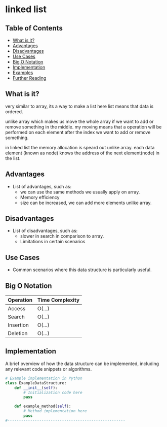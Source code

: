 # linked list

## Table of Contents
- [What is it?](#what-is-it)
- [Advantages](#advantages)
- [Disadvantages](#disadvantages)
- [Use Cases](#use-cases)
- [Big O Notation](#big-o-notation)
- [Implementation](#implementation)
- [Examples](#examples)
- [Further Reading](#further-reading)

## What is it?
very similar to array, its a way to make a list here list means that data is ordered.

unlike array which makes us move the whole array if we want to add or remove something in the middle. my moving means that a operation will be performed on each element after the index we want to add or remove something.

in linked list the memory allocation is speard out unlike array. each data element (known as node) knows the address of the next element(node) in the list.
## Advantages
- List of advantages, such as:
  - we can use the same methods we usually apply on array. 
  - Memory efficiency
  - size can be increased, we can add more elements unlike array. 

## Disadvantages
- List of disadvantages, such as:
  - slower in search in comparison to array. 
  - Limitations in certain scenarios

## Use Cases
- Common scenarios where this data structure is particularly useful.

## Big O Notation
| Operation         | Time Complexity |
|-------------------|-----------------|
| Access            | O(...)          |
| Search            | O(...)          |
| Insertion         | O(...)          |
| Deletion          | O(...)          |

## Implementation
A brief overview of how the data structure can be implemented, including any relevant code snippets or algorithms.

```python
# Example implementation in Python
class ExampleDataStructure:
    def __init__(self):
        # Initialization code here
        pass

    def example_method(self):
        # Method implementation here
        pass
#----------------------------------------------------
